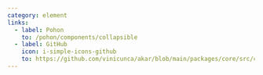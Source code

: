 ```yaml
---
category: element
links:
  - label: Pohon
    to: /pohon/components/collapsible
  - label: GitHub
    icon: i-simple-icons-github
    to: https://github.com/vinicunca/akar/blob/main/packages/core/src/collapsible/index.ts
---
```

